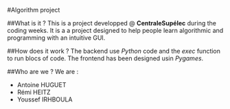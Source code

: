 #Algorithm project

##What is it ?
This is a project developped @ **CentraleSupélec** during the coding weeks. It is a a project designed to help people learn algorithmic and programming with an intuitive GUI.

##How does it work ?
The backend use *Python* code and the *exec* function to run blocs of code.
The frontend has been designed usin *Pygames*.

##Who are we ?
We are :
- Antoine HUGUET
- Rémi HEITZ
- Youssef IRHBOULA
